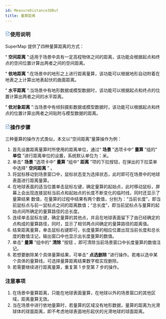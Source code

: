 ```yaml
---
id: MeasureDistance3DBut
title: 量算距离  
---  
```

### ![](../../img/read.gif)使用说明

SuperMap 提供了四种量算距离的方式：

“ **空间距离** ”:适用于场景中具有一定高程物体之间的距离，该功能会根据起点和终点的空间位置计算出两者之间的空间距离。

“ **依地距离** ”:在场景中的地形之上进行距离量算，该功能可以根据地形自动附着在地表之上计算出地表起伏的曲面距离。

“ **水平距离** ”:当场景中有地形数据或模型数据时，该功能可以根据起点和终点的位置计算出两者之间的水平距离。

“ **依对象距离** ”:当场景中有倾斜摄影数据或模型数据时，该功能可以根据起点和终点的位置计算出两者之间贴附与模型数据的距离。

### ![](../../img/read.gif)操作步骤

三种量算的操作方式类似，本文以“空间距离”量算操作为例：

1. 首先设置距离量算时所使用的距离单位，通过“ **场景** ”选项卡中“ **量算** ”组的“ **单位** ”进行距离单位的设置，系统默认单位为：米。
2. 单击“ **场景** ”选项卡中“ **量算** ”组中“ **距离** ”项的下拉按钮，在弹出的下拉菜单中选择“ **空间距离** ” 。
3. 将鼠标移动到场景窗口中，鼠标状态变为选择状态，此时即可在场景中的地球表面进行距离量算。
4. 在地球表面的适当位置单击鼠标左键，确定量算的起始点，此时移动鼠标，屏幕上会出现连接鼠标当前点和起始点的长度不断变化的临时线，同时还显示了量算结果 数值，在量算的过程中结果有两个数值，分别为：“当前长度”，即当前鼠标点与前一鼠标点之间的距离数值；“总长度”，即当前鼠标点与量算的起始点间所确定的量算路径的总长度。
5. 连续单击鼠标左键，确定量算的其他点，并且在地球表面留下了由已经确定的点构成的量算路径，同时，显示了相邻两点间确定的量算路径的距离值。
6. 结束距离量算，单击鼠标右键即可，长度量算的相应位置出现当前长度和总长度的数值注记，输出窗口中也显示出长度量算的数值。
7. 单击“ **量算** ”组中的“ **清除** ”按钮 ，即可清除当前场景窗口中长度量算的数值注记。
8. 若想要删除某个具体量算结果，可单击“ **点选删除** ”进行操作。若难以选中某个具体的量算线，可选择量算距离结果数字框实现删除。
9. 若需要继续进行距离量算，重复第 1 步至第 7 步的操作。
 

###  注意事项

1. 在场景中量算距离，只能在地球表面量算，在地球以外的场景窗口的其他区域，距离量算无效。
2. 当在场景中进行依地量算时，若量算的区域没有地形数据，量算的距离为光滑球体的球面距离，即不考虑地球表面地形起伏的光滑地球的球面距离。



